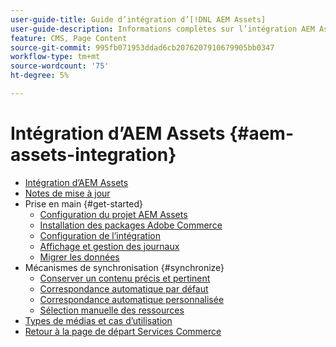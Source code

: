 ```yaml
---
user-guide-title: Guide d’intégration d’[!DNL AEM Assets]
user-guide-description: Informations complètes sur l’intégration AEM Assets pour les administrateurs Adobe Commerce et Magento Open Source et les spécialistes du marketing eCommerce.
feature: CMS, Page Content
source-git-commit: 995fb071953ddad6cb2076207910679905bb0347
workflow-type: tm+mt
source-wordcount: '75'
ht-degree: 5%

---
```



# Intégration d’AEM Assets {#aem-assets-integration}

- [Intégration d’AEM Assets](overview.md)
- [Notes de mise à jour](release-notes.md)
- Prise en main {#get-started}
   - [Configuration du projet AEM Assets](get-started/configure-aem.md)
   - [Installation des packages Adobe Commerce](get-started/configure-commerce.md)
   - [Configuration de l’intégration](get-started/setup-synchronization.md)
   - [Affichage et gestion des journaux](get-started/logs.md)
   - [Migrer les données](get-started/migrate-data.md)
- Mécanismes de synchronisation {#synchronize}
   - [Conserver un contenu précis et pertinent](synchronize/commerce-content.md)
   - [Correspondance automatique par défaut](synchronize/default-match.md)
   - [Correspondance automatique personnalisée](synchronize/custom-match.md)
   - [Sélection manuelle des ressources](synchronize/asset-selector-integration.md)
- [Types de médias et cas d’utilisation](manage-assets.md)
- [Retour à la page de départ Services Commerce](https://experienceleague.adobe.com/en/docs/commerce/user-guides/home)
